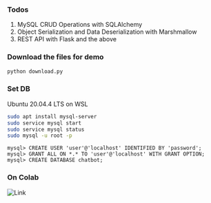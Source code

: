 ### Todos

1. MySQL CRUD Operations with SQLAlchemy
2. Object Serialization and Data Deserialization with Marshmallow
3. REST API with Flask and the above

### Download the files for demo

```bash
python download.py
```

### Set DB
Ubuntu 20.04.4 LTS on WSL
```bash
sudo apt install mysql-server
sudo service mysql start
sudo service mysql status
sudo mysql -u root -p
```

```mysql
mysql> CREATE USER 'user'@'localhost' IDENTIFIED BY 'password';
mysql> GRANT ALL ON *.* TO 'user'@'localhost' WITH GRANT OPTION;
mysql> CREATE DATABASE chatbot;
```

### On Colab

![Link](https://github.com/dotsnangles/chatbot-rest-api/blob/master/on_colab.ipynb)